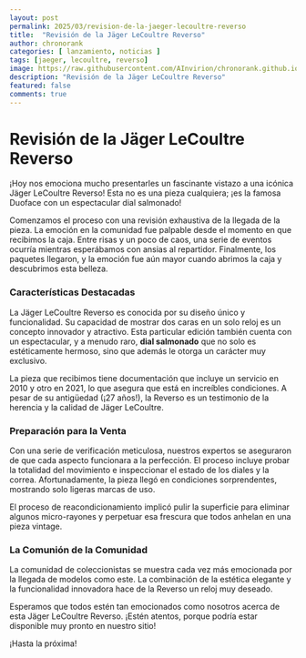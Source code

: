 ```yaml
---
layout: post
permalink: 2025/03/revision-de-la-jaeger-lecoultre-reverso
title:  "Revisión de la Jäger LeCoultre Reverso"
author: chronorank
categories: [ lanzamiento, noticias ]
tags: [jaeger, lecoultre, reverso]
image: https://raw.githubusercontent.com/AInvirion/chronorank.github.io/master/images/posts/20250331080113.png
description: "Revisión de la Jäger LeCoultre Reverso"
featured: false
comments: true
---
```

# Revisión de la Jäger LeCoultre Reverso

¡Hoy nos emociona mucho presentarles un fascinante vistazo a una icónica Jäger LeCoultre Reverso! Esta no es una pieza cualquiera; ¡es la famosa Duoface con un espectacular dial salmonado! 

Comenzamos el proceso con una revisión exhaustiva de la llegada de la pieza. La emoción en la comunidad fue palpable desde el momento en que recibimos la caja. Entre risas y un poco de caos, una serie de eventos ocurría mientras esperábamos con ansias al repartidor. Finalmente, los paquetes llegaron, y la emoción fue aún mayor cuando abrimos la caja y descubrimos esta belleza.

### Características Destacadas
La Jäger LeCoultre Reverso es conocida por su diseño único y funcionalidad. Su capacidad de mostrar dos caras en un solo reloj es un concepto innovador y atractivo. Esta particular edición también cuenta con un espectacular, y a menudo raro, **dial salmonado** que no solo es estéticamente hermoso, sino que además le otorga un carácter muy exclusivo.  

La pieza que recibimos tiene documentación que incluye un servicio en 2010 y otro en 2021, lo que asegura que está en increíbles condiciones. A pesar de su antigüedad (¡27 años!), la Reverso es un testimonio de la herencia y la calidad de Jäger LeCoultre.

### Preparación para la Venta
Con una serie de verificación meticulosa, nuestros expertos se aseguraron de que cada aspecto funcionara a la perfección. El proceso incluye probar la totalidad del movimiento e inspeccionar el estado de los diales y la correa. Afortunadamente, la pieza llegó en condiciones sorprendentes, mostrando solo ligeras marcas de uso.  

El proceso de reacondicionamiento implicó pulir la superficie para eliminar algunos micro-rayones y perpetuar esa frescura que todos anhelan en una pieza vintage.

### La Comunión de la Comunidad
La comunidad de coleccionistas se muestra cada vez más emocionada por la llegada de modelos como este. La combinación de la estética elegante y la funcionalidad innovadora hace de la Reverso un reloj muy deseado. 

Esperamos que todos estén tan emocionados como nosotros acerca de esta Jäger LeCoultre Reverso. ¡Estén atentos, porque podría estar disponible muy pronto en nuestro sitio! 

¡Hasta la próxima!  
